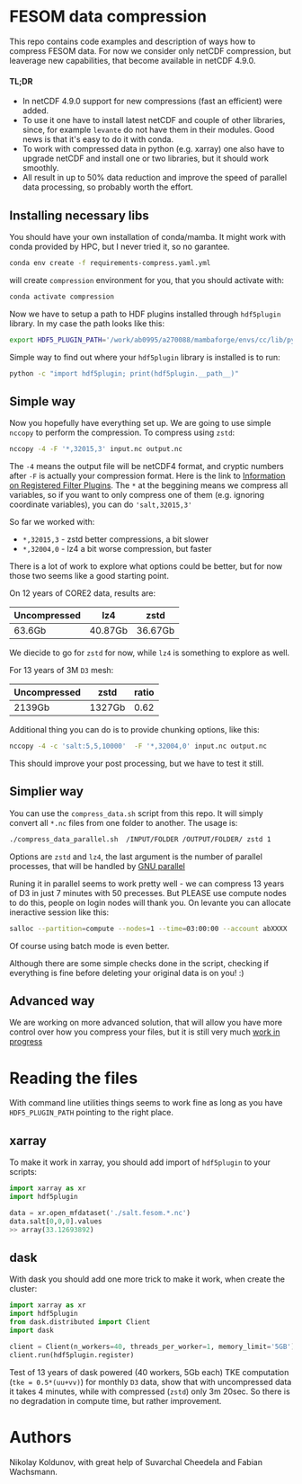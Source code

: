 FESOM data compression
======================

This repo contains code examples and description of ways how to compress FESOM data. For now we consider only netCDF compression, but leaverage new capabilities, that become available in netCDF 4.9.0.

#### TL;DR
- In netCDF 4.9.0 support for new compressions (fast an efficient) were added.
- To use it one have to install latest netCDF and couple of other libraries, since, for example `levante` do not have them in their modules. Good news is that it's easy to do it with conda.
- To work with compressed data in python (e.g. xarray) one also have to upgrade netCDF and install one or two libraries, but it should work smoothly.
- All result in up to 50% data reduction and improve the speed of parallel data processing, so probably worth the effort.

Installing necessary libs
------------------------

You should have your own installation of conda/mamba. It might work with conda provided by HPC, but I never tried it, so no garantee.

```bash
conda env create -f requirements-compress.yaml.yml
```
will create `compression` environment for you, that you should activate with:

```bash
conda activate compression
```

Now we have to setup a path to HDF plugins installed through `hdf5plugin` library. In my case the path looks like this:

```bash
export HDF5_PLUGIN_PATH='/work/ab0995/a270088/mambaforge/envs/cc/lib/python3.10/site-packages/hdf5plugin/plugins/'
```

Simple way to find out where your `hdf5plugin` library is installed is to run:
```bash
python -c "import hdf5plugin; print(hdf5plugin.__path__)"
```

Simple way
----------

Now you hopefully have everything set up. We are going to use simple `nccopy` to perform the compression. To compress using `zstd`:

```bash
nccopy -4 -F '*,32015,3' input.nc output.nc 
```

The `-4` means the output file will be netCDF4 format, and cryptic numbers after `-F` is actually your compression format. Here is the link to [Information on Registered Filter Plugins](https://portal.hdfgroup.org/display/support/Registered%252BFilter%252BPlugins). The `*` at the beggining means we compress all variables, so if you want to only compress one of them (e.g. ignoring coordinate variables), you can do `'salt,32015,3'`

So far we worked with:
* `*,32015,3` - zstd better compressions, a bit slower
* `*,32004,0` - lz4 a bit worse compression, but faster

There is a lot of work to explore what options could be better, but for now those two seems like a good starting point.

On 12 years of CORE2 data, results are:

|Uncompressed | lz4   | zstd |
|---------|-------|------|
| 63.6Gb  | 40.87Gb|36.67Gb|

We diecide to go for `zstd` for now, while `lz4` is something to explore as well.

For 13 years of 3M `D3` mesh:

|Uncompressed |  zstd | ratio|
|---------|------|-----------|
| 2139Gb  | 1327Gb| 0.62|

Additional thing you can do is to provide chunking options, like this:

```bash
nccopy -4 -c 'salt:5,5,10000'  -F '*,32004,0' input.nc output.nc 
```

This should improve your post processing, but we have to test it still.

Simplier way
-----------

You can use the `compress_data.sh` script from this repo. It will simply convert all `*.nc` files from one folder to another. The usage is:

```bash
./compress_data_parallel.sh  /INPUT/FOLDER /OUTPUT/FOLDER/ zstd 1
```

Options are `zstd` and `lz4`, the last argument is the number of parallel processes, that will be handled by [GNU parallel](https://www.gnu.org/software/parallel/)

Runing it in parallel seems to work pretty well - we can compress 13 years of D3 in just 7 minutes with 50 precesses. But PLEASE use compute nodes to do this, people on login nodes will thank you. On levante you can allocate ineractive session like this:

```bash
salloc --partition=compute --nodes=1 --time=03:00:00 --account abXXXX
```

Of course using batch mode is even better.

Although there are some simple checks done in the script, checking if everything is fine before deleting your original data is on you! :)

Advanced way
------------

We are working on more advanced solution, that will allow you have more control over how you compress your files, but it is still very much [work in progress](https://github.com/koldunovn/ccd)

Reading the files
=================

With command line utilities things seems to work fine as long as you have `HDF5_PLUGIN_PATH` pointing to the right place.

xarray
------

To make it work in xarray, you should add import of `hdf5plugin` to your scripts:

```python
import xarray as xr
import hdf5plugin

data = xr.open_mfdataset('./salt.fesom.*.nc')
data.salt[0,0,0].values
>> array(33.12693892)
```

dask
----

With dask you should add one more trick to make it work, when create the cluster:

```python
import xarray as xr
import hdf5plugin
from dask.distributed import Client
import dask

client = Client(n_workers=40, threads_per_worker=1, memory_limit='5GB')
client.run(hdf5plugin.register)
```

Test of 13 years of dask powered (40 workers, 5Gb each) TKE computation (`tke = 0.5*(uu+vv)`) for monthly `D3` data, show that with uncompressed data it takes 4 minutes, while with compressed (`zstd`) only 3m 20sec. So there is no degradation in compute time, but rather improvement.

Authors
=======

Nikolay Koldunov, with great help of Suvarchal Cheedela and Fabian Wachsmann.

